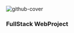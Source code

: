 ![github-cover](https://github.com/najmunnaharhira/FullStack-Web-Project-Book-Store-Website-/assets/107489391/1d12390e-b582-4eec-b782-909a603bb1aa)
###   FullStack WebProject
